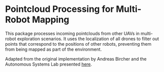 # Pointcloud Processing for Multi-Robot Mapping

This package processes incoming pointclouds from other UAVs in multi-robot exploration scenarios. It uses the localization of all drones to filter out points that correspond to the positions of other robots, preventing them from being mapped as part of the environment.

Adapted from the original implementation by Andreas Bircher and the Autonomous Systems Lab presented [here](https://github.com/ethz-asl/nbvplanner).
